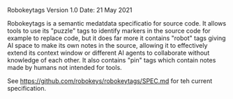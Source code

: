Robokeytags Version 1.0 
Date: 21 May 2021

Robokeytags is a semantic medatdata specificatio for source code.
It allows tools to use its "puzzle" tags to identify markers in the source code for example to replace code, 
but it does far more it contains "robot" tags giving AI space to make its own notes in the source, 
allowing it to effectively extend its context window or different AI agents to collaborate without knowledge of each other. 
It also contains "pin" tags which contain notes made by humans not intended for tools.

See https://github.com/robokeys/robokeytags/SPEC.md for teh current specification.
